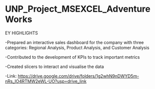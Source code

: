 # UNP_Project_MSEXCEL_AdventureWorks
EY HIGHLIGHTS

  -Prepared an interactive sales dashboard for the company with three categories: Regional Analysis, Product Analysis, and Customer Analysis


  -Contributed to the development of KPIs to track important metrics


  -Created slicers to interact and visualise the data
  
-Link: https://drive.google.com/drive/folders/1g2whN9nDWYD5m-nRs_IO4RTMW2eWL-UO?usp=drive_link

